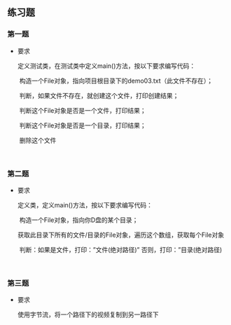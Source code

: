 ## 练习题

### 第一题

+ 要求

  定义测试类，在测试类中定义main()方法，按以下要求编写代码：

  ​ 构造一个File对象，指向项目根目录下的demo03.txt（此文件不存在）；

  ​ 判断，如果文件不存在，就创建这个文件，打印创建结果；

  ​ 判断这个File对象是否是一个文件，打印结果；

  ​ 判断这个File对象是否是一个目录，打印结果；

  ​ 删除这个文件

  ​

### 第二题

+ 要求

  定义类，定义main()方法，按以下要求编写代码：

  ​ 构造一个File对象，指向你D盘的某个目录；​

  ​ 获取此目录下所有的文件/目录的File对象，遍历这个数组，获取每个File对象

  ​ 判断：如果是文件，打印：”文件(绝对路径)” 否则，打印：”目录(绝对路径)

  ​

### 第三题

+ 要求

  使用字节流，将一个路径下的视频复制到另一路径下






